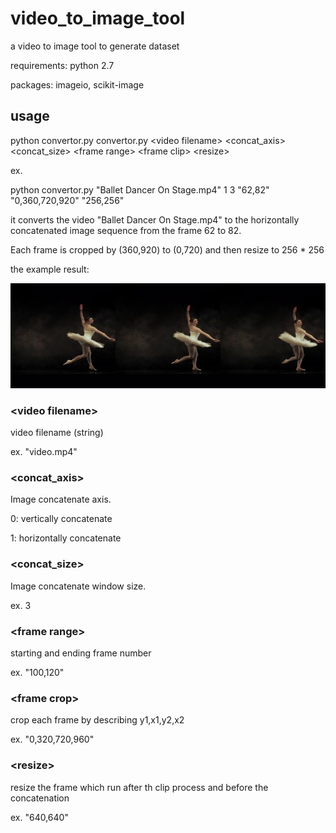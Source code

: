 # video_to_image_tool
a video to image tool to generate dataset

requirements: python 2.7

packages: imageio, scikit-image

## usage
python convertor.py convertor.py \<video filename\> \<concat_axis\> \<concat_size\> \<frame range\> \<frame clip\> \<resize\>

ex.

python convertor.py "Ballet Dancer On Stage.mp4" 1 3 "62,82" "0,360,720,920" "256,256"

it converts the video "Ballet Dancer On Stage.mp4" to the horizontally concatenated image sequence from the frame 62 to 82.

Each frame is cropped by (360,920) to (0,720) and then resize to 256 * 256

the example result:

![avatar](./example.jpg)


### \<video filename\>
video filename (string)

ex. "video.mp4"

### \<concat_axis\>
Image concatenate axis. 

0: vertically concatenate

1: horizontally concatenate

### \<concat_size\>
Image concatenate window size. 

ex. 3

###  \<frame range\>
starting and ending frame number 

ex. "100,120"

### \<frame crop\> 
crop each frame by describing y1,x1,y2,x2

ex. "0,320,720,960"

### \<resize\>
resize the frame which run after th clip process and before the concatenation

ex. "640,640"


